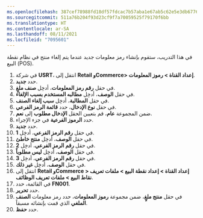 ```yaml
---
ms.openlocfilehash: 387cef78988fd18df57fdcac7b57aba1e67ab5c62e5e3db6776e73e39ebc18ce
ms.sourcegitcommit: 511a76b204f93d23cf9f7a70059525f79170f6bb
ms.translationtype: HT
ms.contentlocale: ar-SA
ms.lasthandoff: 08/11/2021
ms.locfileid: "7095601"
---
```

في هذا التدريب، ستقوم بإنشاء رمز معلومات جديد عندما يتم إلغاء منتج في نظام نقطة البيع (POS). 

1. في شركة **USRT**، انتقل إلى **Retail وCommerce> إعداد القناة > رموز المعلومات**.
2. حدد **جديد‏‎**.
3. في حقل **رقم رمز المعلومات**، أدخِل **صنف ملغٍ**.
4. في حقل **الوصف**، أدخِل **مطالبه المستخدم بسبب الإلغاء**.
5. في حقل **المطالبة**، أدخِل **سبب إلغاء الصنف**.
6. في حقل **نوع الإدخال**، حدد **قائمة الرمز الفرعي**.
7. ضمن المجموعة **عام**، قم بتعيين الحقل **الإدخال مطلوب** إلى **نعم**.
8. حدد **الرموز الفرعية** في جزء الإجراء.
9. حدد **جديد‏‎**.
10. في حقل **رقم الرمز الفرعي**، أدخِل **1**.
11. في حقل **الوصف**، أدخِل **منتج خاطئ**.
12. في حقل **رقم الرمز الفرعي**، أدخِل **2**.
13. في حقل **الوصف**، أدخِل **ليس مطلوباً**.
14. في حقل **رقم الرمز الفرعي**، أدخِل **3**.
15. في حقل **الوصف**، أدخِل **‏‫غير ذلك‬**.
16. انتقل إلى **Retail وCommerce > إعداد القناة > إعداد نقطة البيع > ملفات تعريف نقاط البيع > ملفات تعريف الوظائف**.
17. في القائمة، حدد **FN001**.
18. حدد **تحرير**.
19. في حقل **منتج ملغٍ**، ضمن مجموعة **رموز المعلومات**، حدد رمز معلومات **الصنف الملغي** الذي قمت بإنشائه مسبقاً. 
20. حدد **حفظ**.


